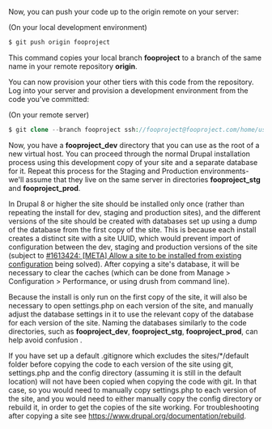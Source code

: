 Now, you can push your code up to the origin remote on your server:

(On your local development environment)

```php
$ git push origin fooproject

```

This command copies your local branch **fooproject** to a branch of the same name in your remote repository **origin**.

You can now provision your other tiers with this code from the repository. Log into your server and provision a development environment from the code you’ve committed:

(On your remote server)

```php
$ git clone --branch fooproject ssh://fooproject@fooproject.com/home/users/fooproject/fooproject.git fooproject_dev

```

Now, you have a **fooproject\_dev** directory that you can use as the root of a new virtual host. You can proceed through the normal Drupal installation process using this development copy of your site and a separate database for it. Repeat this process for the Staging and Production environments- we'll assume that they live on the same server in directories **fooproject\_stg** and **fooproject\_prod**.

In Drupal 8 or higher the site should be installed only once (rather than repeating the install for dev, staging and production sites), and the different versions of the site should be created with databases set up using a dump of the database from the first copy of the site. This is because each install creates a distinct site with a site UUID, which would prevent import of configuration between the dev, staging and production versions of the site (subject to [#1613424: \[META\] Allow a site to be installed from existing configuration](https://www.drupal.org/project/drupal/issues/1613424 "Status: Closed (fixed)") being solved). After copying a site's database, it will be necessary to clear the caches (which can be done from Manage > Configuration > Performance, or using drush from command line).

Because the install is only run on the first copy of the site, it will also be necessary to open settings.php on each version of the site, and manually adjust the database settings in it to use the relevant copy of the database for each version of the site. Naming the databases similarly to the code directories, such as **fooproject\_dev**, **fooproject\_stg**, **fooproject\_prod**, can help avoid confusion .

If you have set up a default .gitignore which excludes the sites/\*/default folder before copying the code to each version of the site using git, settings.php and the config directory (assuming it is still in the default location) will not have been copied when copying the code with git. In that case, so you would need to manually copy settings.php to each version of the site, and you would need to either manually copy the config directory or rebuild it, in order to get the copies of the site working. For troubleshooting after copying a site see <https://www.drupal.org/documentation/rebuild>.